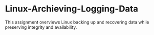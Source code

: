 # Linux-Archieving-Logging-Data
This assignment overviews Linux backing up and recovering data while preserving integrity and availability.

